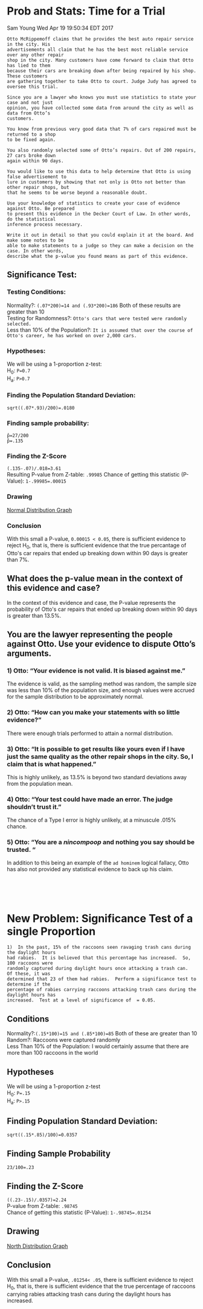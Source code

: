 # Prob and Stats: Time for a Trial
Sam Young Wed Apr 19 19:50:34 EDT 2017

```
Otto McRippemoff claims that he provides the best auto repair service in the city. His
advertisements all claim that he has the best most reliable service over any other repair
shop in the city. Many customers have come forward to claim that Otto has lied to them
because their cars are breaking down after being repaired by his shop. These customers
are gathering together to take Otto to court. Judge Judy has agreed to oversee this trial.

Since you are a lawyer who knows you must use statistics to state your case and not just
opinion, you have collected some data from around the city as well as data from Otto’s
customers.

You know from previous very good data that 7% of cars repaired must be returned to a shop
to be fixed again.

You also randomly selected some of Otto’s repairs. Out of 200 repairs, 27 cars broke down
again within 90 days.

You would like to use this data to help determine that Otto is using false advertisement to
lure in customers by showing that not only is Otto not better than other repair shops, but
that he seems to be worse beyond a reasonable doubt.

Use your knowledge of statistics to create your case of evidence against Otto. Be prepared
to present this evidence in the Decker Court of Law. In other words, do the statistical
inference process necessary.

Write it out in detail so that you could explain it at the board. And make some notes to be
able to make statements to a judge so they can make a decision on the case. In other words,
describe what the p-value you found means as part of this evidence.
```

## Significance Test:

### Testing Conditions:
Normality?: `(.07*200)=14 and (.93*200)=186` Both of these results are greater than 10<br>
Testing for Randomness?: `Otto's cars that were tested were randomly selected.` <br>
Less than 10% of the Population?: `It is assumed that over the course of Otto's career, he has worked on over 2,000 cars.`

### Hypotheses:
We will be using a 1-proportion z-test: <br>
H<sub>0</sub>: `P=0.7` <br>
H<sub>a</sub>: `P>0.7`

### Finding the Population Standard Deviation:
`sqrt((.07*.93)/200)=.0180`

### Finding sample probability:
`p̂=27/200`<br>`p̂=.135`

### Finding the Z-Score
`(.135-.07)/.018=3.61` <br>
Resulting P-value from Z-table: `.99985`
Chance of getting this statistic (P-Value): `1-.99985=.00015`

### Drawing
[Normal Distribution Graph](http://i.imgur.com/JbJF4be.png)

### Conclusion
With this small a P-value, `0.00015 < 0.05`, there is sufficient evidence to reject H<sub>0</sub>, that is, there is sufficient evidence that the true percantage of Otto's car repairs that ended up breaking down within 90 days is greater than 7%.

## What does the p-value mean in the context of this evidence and case?
In the context of this evidence and case, the P-value represents the probability of Otto's
car repairs that ended up breaking down within 90 days is greater than 13.5%.

## You are the lawyer representing the people against Otto.  Use your evidence to dispute Otto’s arguments.

### 1)  Otto:  “Your evidence is not valid.  It is biased against me.”
The evidence is valid, as the sampling method was random, the sample size was less than 10% of the population size, and enough values were accrued for the sample distribution to be approximately normal.

### 2)  Otto:  “How can you make your statements with so little evidence?”
There were enough trials performed to attain a normal distribution.

### 3)  Otto:  “It is possible to get results like yours even if I have just the same quality as the other repair shops in the city.  So, I claim that is what happened.”
This is highly unlikely, as 13.5% is beyond two standard deviations away from the population mean.

### 4)  Otto:  “Your test could have made an error.  The judge shouldn’t trust it.”
The chance of a Type I error is highly unlikely, at a minuscule .015% chance.

### 5)  Otto:  “You are a ***nincompoop*** and nothing you say should be trusted. “
In addition to this being an example of the `ad hominem` logical fallacy, Otto has also not provided any statistical evidence to back up his claim.

<br><br><br>

# New Problem: Significance Test of a single Proportion

```
1)  In the past, 15% of the raccoons seen ravaging trash cans during the daylight hours
had rabies.  It is believed that this percentage has increased.  So, 100 raccoons were
randomly captured during daylight hours once attacking a trash can.  Of these, it was
determined that 23 of them had rabies.  Perform a significance test to determine if the
percentage of rabies carrying raccoons attacking trash cans during the daylight hours has
increased.  Test at a level of significance of  = 0.05.
```

## Conditions
Normality?:`(.15*100)=15 and (.85*100)=85` Both of these are greater than 10 <br>
Random?: Raccoons were captured randomly <br>
Less Than 10% of the Population: I would certainly assume that there are more than 100 raccoons in the world

## Hypotheses
We will be using a 1-proportion z-test <br>
H<sub>0</sub>: `P=.15` <br>
H<sub>a</sub>: `P>.15`

## Finding Population Standard Deviation:
`sqrt((.15*.85)/100)=0.0357`

## Finding Sample Probability
`23/100=.23`

## Finding the Z-Score
`((.23-.15)/.0357)=2.24` <br>
P-value from Z-table: `.98745` <br>
Chance of getting this statistic (P-Value): `1-.98745=.01254`

## Drawing
[North Distribution Graph](http://i.imgur.com/MmsmUao.png)

## Conclusion
With this small a P-value, `.01254< .05`, there is sufficient evidence to reject H<sub>0</sub>, that is, there is sufficient evidence that the true percentage of raccoons carrying rabies attacking trash cans during the daylight hours has increased.
